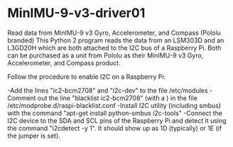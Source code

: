 # MinIMU-9-v3-driver01

Read data from MinIMU-9 v3 Gyro, Accelerometer, and Compass (Pololu branded)
This Python 2 program reads the data from an LSM303D and an L3GD20H which are both attached to the I2C bus of a Raspberry Pi.
Both can be purchased as a unit from Pololu as their MinIMU-9 v3 Gyro, Accelerometer, and Compass  product.

Follow the procedure to enable I2C on a Raspberry Pi:

-Add the lines "ic2-bcm2708" and "i2c-dev" to the file /etc/modules
-Comment out the line "blacklist ic2-bcm2708" (with a ) in the file /etc/modprobe.d/raspi-blacklist.conf
-Install I2C utility (including smbus) with the command "apt-get install python-smbus i2c-tools"
-Connect the I2C device to the SDA and SCL pins of the Raspberry Pi and detect it using the command "i2cdetect -y 1".  It should show up as 1D (typically) or 1E (if the jumper is set).
